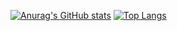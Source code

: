 [![Anurag's GitHub stats](https://github-readme-stats.vercel.app/api?username=OMD0118&count_private=true&theme=dark)](https://github.com/anuraghazra/github-readme-stats)
[![Top Langs](https://github-readme-stats.vercel.app/api/top-langs/?username=OMD0118)](https://github.com/anuraghazra/github-readme-stats)
